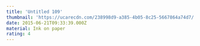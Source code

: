 ```yaml
---
title: 'Untitled 109'
thumbnail: 'https://ucarecdn.com/238998d9-a385-4b05-8c25-5667864a74d7/'
date: 2015-06-21T09:33:39.000Z
material: Ink on paper
rating: 4
---
```

